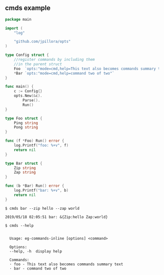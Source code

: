 ## cmds example

<!--tmpl,code=go:cat main.go -->
``` go 
package main

import (
	"log"

	"github.com/jpillora/opts"
)

type Config struct {
	//register commands by including them
	//in the parent struct
	Foo  `opts:"mode=cmd,help=This text also becomes commands summary text"`
	*Bar `opts:"mode=cmd,help=command two of two"`
}

func main() {
	c := Config{}
	opts.New(&c).
		Parse().
		Run()
}

type Foo struct {
	Ping string
	Pong string
}

func (f *Foo) Run() error {
	log.Printf("foo: %+v", f)
	return nil
}

type Bar struct {
	Zip string
	Zap string
}

func (b *Bar) Run() error {
	log.Printf("bar: %+v", b)
	return nil
}
```
<!--/tmpl-->

```
$ cmds bar --zip hello --zap world
```

<!--tmpl,code=plain:go run main.go bar --zip hello --zap world -->
``` plain 
2019/05/18 02:05:51 bar: &{Zip:hello Zap:world}
```
<!--/tmpl-->

```
$ cmds --help
```

<!--tmpl,code=plain:go build -o eg-commands-inline && ./eg-commands-inline --help ; rm eg-commands-inline -->
``` plain 

  Usage: eg-commands-inline [options] <command>

  Options:
  --help, -h  display help

  Commands:
  · foo - This text also becomes commands summary text
  · bar - command two of two

```
<!--/tmpl-->
